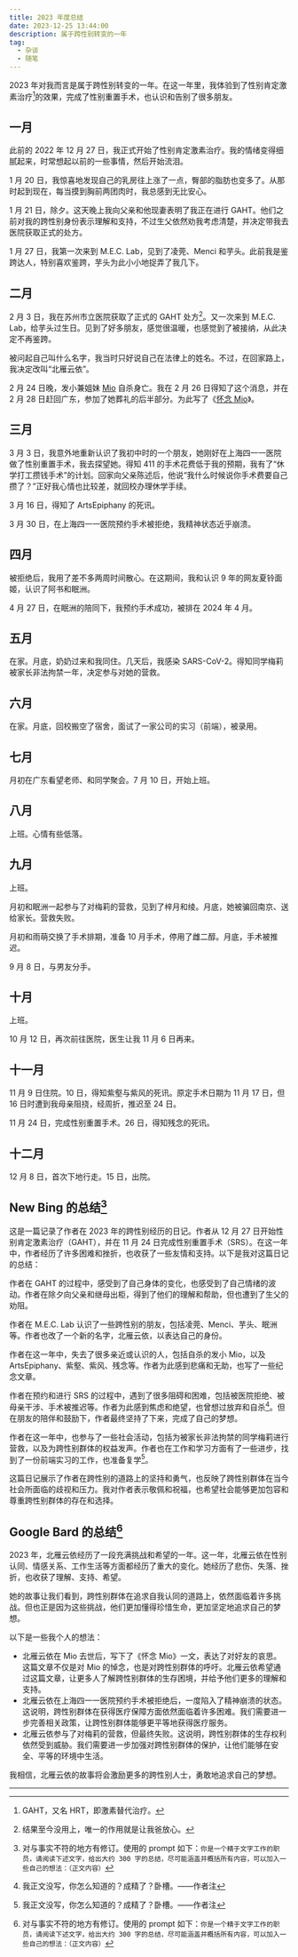 ```yaml
---
title: 2023 年度总结
date: 2023-12-25 13:44:00
description: 属于跨性别转变的一年
tag:
  - 杂谈
  - 随笔
---
```


2023 年对我而言是属于跨性别转变的一年。在这一年里，我体验到了性别肯定激素治疗[^2]的效果，完成了性别重置手术，也认识和告别了很多朋友。

## 一月

此前的 2022 年 12 月 27 日，我正式开始了性别肯定激素治疗。我的情绪变得细腻起来，时常想起以前的一些事情，然后开始流泪。

1 月 20 日，我惊喜地发现自己的乳房往上涨了一点，臀部的脂肪也变多了。从那时起到现在，每当摸到胸前两团肉时，我总感到无比安心。

1 月 21 日，除夕。这天晚上我向父亲和他现妻表明了我正在进行 GAHT。他们之前对我的跨性别身份表示理解和支持，不过生父依然劝我考虑清楚，并决定带我去医院获取正式的处方。

1 月 27 日，我第一次来到 M.E.C. Lab，见到了凌莞、Menci 和芋头。此前我是鉴跨达人，特别喜欢鉴跨，芋头为此小小地捉弄了我几下。

## 二月

2 月 3 日，我在苏州市立医院获取了正式的 GAHT 处方[^3]。又一次来到 M.E.C. Lab，给芋头过生日。见到了好多朋友，感觉很温暖，也感觉到了被接纳，从此决定不再鉴跨。

被问起自己叫什么名字，我当时只好说自己在法律上的姓名。不过，在回家路上，我决定改叫“北雁云依”。

2 月 24 日晚，发小兼姐妹 [Mio](https://one-among.us/profile/Mio) 自杀身亡。我在 2 月 26 日得知了这个消息，并在 2 月 28 日赶回广东，参加了她葬礼的后半部分。为此写了《[怀念 Mio](/posts/InMemoryOfMio)》。

## 三月

3 月 3 日，我意外地重新认识了我初中时的一个朋友，她刚好在上海四一一医院做了性别重置手术，我去探望她。得知 411 的手术花费低于我的预期，我有了“休学打工攒钱手术”的计划。回家向父亲陈述后，他说“我什么时候说你手术费要自己攒了？”正好我心情也比较差，就回校办理休学手续。

3 月 16 日，得知了 ArtsEpiphany 的死讯。

3 月 30 日，在上海四一一医院预约手术被拒绝，我精神状态近乎崩溃。

## 四月

被拒绝后，我用了差不多两周时间散心。在这期间，我和认识 9 年的网友夏铃面姬，认识了阿书和眠洲。

4 月 27 日，在眠洲的陪同下，我预约手术成功，被排在 2024 年 4 月。

## 五月

在家。月底，奶奶过来和我同住。几天后，我感染 SARS-CoV-2。得知同学梅莉被家长非法拘禁一年，决定参与对她的营救。

## 六月

在家。月底，回校搬空了宿舍，面试了一家公司的实习（前端），被录用。

## 七月

月初在广东看望老师、和同学聚会。7 月 10 日，开始上班。

## 八月

上班。心情有些低落。

## 九月

上班。

月初和眠洲一起参与了对梅莉的营救，见到了梓月和绫。月底，她被骗回南京、送给家长。营救失败。

月初和雨萌交换了手术排期，准备 10 月手术，停用了雌二醇。月底，手术被推迟。

9 月 8 日，与男友分手。

## 十月

上班。

10 月 12 日，再次前往医院，医生让我 11 月 6 日再来。

## 十一月

11 月 9 日住院。10 日，得知紫壑与紫风的死讯。原定手术日期为 11 月 17 日，但 16 日时遭到我母亲阻挠，经周折，推迟至 24 日。

11 月 24 日，完成性别重置手术。26 日，得知残念的死讯。

## 十二月

12 月 8 日，首次下地行走。15 日，出院。

## New Bing 的总结[^4]

这是一篇记录了作者在 2023 年的跨性别经历的日记。作者从 12 月 27 日开始性别肯定激素治疗（GAHT），并在 11 月 24 日完成性别重置手术（SRS）。在这一年中，作者经历了许多困难和挫折，也收获了一些友情和支持。以下是我对这篇日记的总结：

作者在 GAHT 的过程中，感受到了自己身体的变化，也感受到了自己情绪的波动。作者在除夕向父亲和继母出柜，得到了他们的理解和帮助，但也遭到了生父的劝阻。

作者在 M.E.C. Lab 认识了一些跨性别的朋友，包括凌莞、Menci、芋头、眠洲等。作者也改了一个新的名字，北雁云依，以表达自己的身份。

作者在这一年中，失去了很多亲近或认识的人，包括自杀的发小 Mio，以及 ArtsEpiphany、紫壑、紫风、残念等。作者为此感到悲痛和无助，也写了一些纪念文章。

作者在预约和进行 SRS 的过程中，遇到了很多阻碍和困难，包括被医院拒绝、被母亲干涉、手术被推迟等。作者为此感到焦虑和绝望，也曾想过放弃和自杀[^1]。但在朋友的陪伴和鼓励下，作者最终坚持了下来，完成了自己的梦想。

作者在这一年中，也参与了一些社会活动，包括为被家长非法拘禁的同学梅莉进行营救，以及为跨性别群体的权益发声。作者也在工作和学习方面有了一些进步，找到了一份前端实习的工作，也准备复学[^1]。

这篇日记展示了作者在跨性别的道路上的坚持和勇气，也反映了跨性别群体在当今社会所面临的歧视和压力。我对作者表示敬佩和祝福，也希望社会能够更加包容和尊重跨性别群体的存在和选择。

## Google Bard 的总结[^4]

2023 年，北雁云依经历了一段充满挑战和希望的一年。这一年，北雁云依在性别认同、情感关系、工作生活等方面都经历了重大的变化。她经历了悲伤、失落、挫折，也收获了理解、支持、希望。

她的故事让我们看到，跨性别群体在追求自我认同的道路上，依然面临着许多挑战。但也正是因为这些挑战，他们更加懂得珍惜生命，更加坚定地追求自己的梦想。

以下是一些我个人的想法：

- 北雁云依在 Mio 去世后，写下了《怀念 Mio》一文，表达了对好友的哀思。这篇文章不仅是对 Mio 的悼念，也是对跨性别群体的呼吁。北雁云依希望通过这篇文章，让更多人了解跨性别群体的生存困境，并给予他们更多的理解和支持。
- 北雁云依在上海四一一医院预约手术被拒绝后，一度陷入了精神崩溃的状态。这说明，跨性别群体在获得医疗保障方面依然面临着许多困难。我们需要进一步完善相关政策，让跨性别群体能够更平等地获得医疗服务。
- 北雁云依参与了对梅莉的营救，但最终失败。这说明，跨性别群体的生存权利依然受到威胁。我们需要进一步加强对跨性别群体的保护，让他们能够在安全、平等的环境中生活。

我相信，北雁云依的故事将会激励更多的跨性别人士，勇敢地追求自己的梦想。

---

[^1]: 我正文没写，你怎么知道的？成精了？卧槽。——作者注
[^2]: GAHT，又名 HRT，即激素替代治疗。
[^3]: 结果至今没用上，唯一的作用就是让我爸放心。
[^4]: 对与事实不符的地方有修订。使用的 prompt 如下：`你是一个精于文字工作的职员，请阅读下述文字，给出大约 300 字的总结，尽可能涵盖并概括所有内容，可以加入一些自己的想法：（正文内容）`
